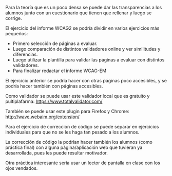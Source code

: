 Para la teoría que es un poco densa se puede dar las transparencias
a los alumnos junto con un cuestionario que tienen que rellenar y luego se corrige.

El ejercicio del informe WCAG2 se podría dividir en varios ejercicios más pequeños:
- Primero selección de páginas a evaluar.
- Luego comparación de distintos validadores online y ver similitudes y diferencias.
- Luego utilizar la plantilla para validar las páginas a evaluar con distintos validadores.
- Para finalizar redactar el informe WCAG-EM

El ejercicio anterior se podría hacer con otras páginas poco accesibles,
y se podría hacer también con páginas accesibles.

Como validador se puede usar este validador local que es gratuito y pultiplafarma:
<https://www.totalvalidator.com/>

También se puede usar este plugin para Firefox y Chrome:
<http://wave.webaim.org/extension/>

Para el ejercicio de corrección de código se puede separar en ejercicios individuales
para que no se les haga tan pesado a los alumnos.

La corrección de código la podrían hacer también los alumnos (como práctica final)
con alguna página/aplicación web que tuvieran ya desarrollada,
pues les puede resultar motivador.

Otra práctica interesante sería usar un lector de pantalla en clase con los ojos vendados.
